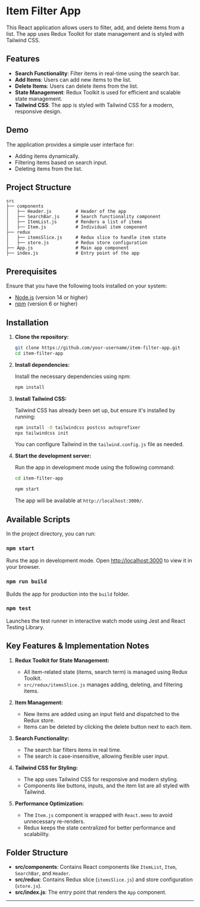 # Item Filter App

This React application allows users to filter, add, and delete items from a list. The app uses Redux Toolkit for state management and is styled with Tailwind CSS.

## Features

- **Search Functionality**: Filter items in real-time using the search bar.
- **Add Items**: Users can add new items to the list.
- **Delete Items**: Users can delete items from the list.
- **State Management**: Redux Toolkit is used for efficient and scalable state management.
- **Tailwind CSS**: The app is styled with Tailwind CSS for a modern, responsive design.

## Demo

The application provides a simple user interface for:
- Adding items dynamically.
- Filtering items based on search input.
- Deleting items from the list.

## Project Structure

```plaintext
src
├── components
│   ├── Header.js         # Header of the app
│   ├── SearchBar.js      # Search functionality component
│   ├── ItemList.js       # Renders a list of items
│   ├── Item.js           # Individual item component
├── redux
│   ├── itemsSlice.js     # Redux slice to handle item state
│   ├── store.js          # Redux store configuration
├── App.js                # Main app component
├── index.js              # Entry point of the app
```

## Prerequisites

Ensure that you have the following tools installed on your system:

- [Node.js](https://nodejs.org/) (version 14 or higher)
- [npm](https://www.npmjs.com/) (version 6 or higher)

## Installation

1. **Clone the repository:**

   ```bash
   git clone https://github.com/your-username/item-filter-app.git
   cd item-filter-app
   ```

2. **Install dependencies:**

   Install the necessary dependencies using npm:

   ```bash
   npm install
   ```

3. **Install Tailwind CSS:**

   Tailwind CSS has already been set up, but ensure it's installed by running:

   ```bash
   npm install -D tailwindcss postcss autoprefixer
   npx tailwindcss init
   ```

   You can configure Tailwind in the `tailwind.config.js` file as needed.

4. **Start the development server:**

   Run the app in development mode using the following command:

   ```bash
   cd item-filter-app
   ```

   ```bash
   npm start
   ```

   The app will be available at `http://localhost:3000/`.

## Available Scripts

In the project directory, you can run:

### `npm start`

Runs the app in development mode. Open [http://localhost:3000](http://localhost:3000) to view it in your browser.

### `npm run build`

Builds the app for production into the `build` folder.

### `npm test`

Launches the test runner in interactive watch mode using Jest and React Testing Library.

## Key Features & Implementation Notes

1. **Redux Toolkit for State Management:**
   - All item-related state (items, search term) is managed using Redux Toolkit.
   - `src/redux/itemsSlice.js` manages adding, deleting, and filtering items.

2. **Item Management:**
   - New items are added using an input field and dispatched to the Redux store.
   - Items can be deleted by clicking the delete button next to each item.

3. **Search Functionality:**
   - The search bar filters items in real time.
   - The search is case-insensitive, allowing flexible user input.

4. **Tailwind CSS for Styling:**
   - The app uses Tailwind CSS for responsive and modern styling.
   - Components like buttons, inputs, and the item list are all styled with Tailwind.

5. **Performance Optimization:**
   - The `Item.js` component is wrapped with `React.memo` to avoid unnecessary re-renders.
   - Redux keeps the state centralized for better performance and scalability.

## Folder Structure

- **src/components**: Contains React components like `ItemList`, `Item`, `SearchBar`, and `Header`.
- **src/redux**: Contains Redux slice (`itemsSlice.js`) and store configuration (`store.js`).
- **src/index.js**: The entry point that renders the `App` component.

---
